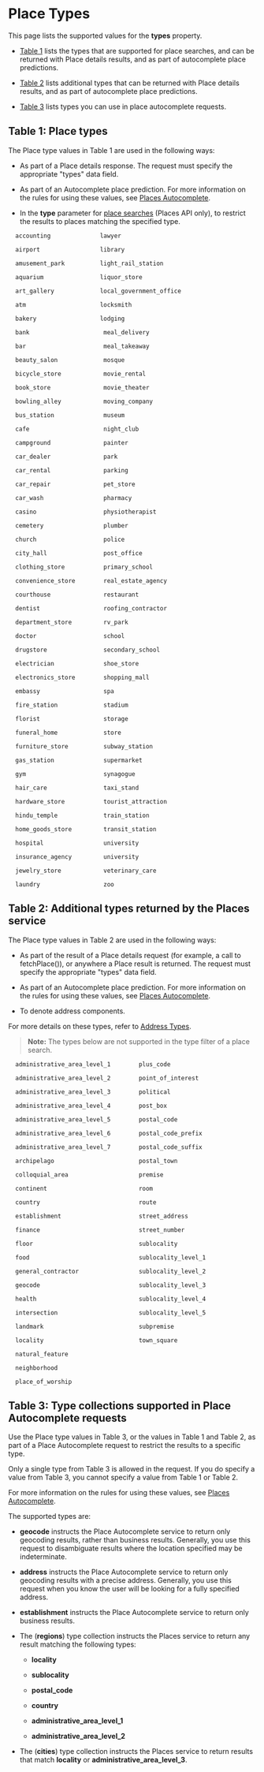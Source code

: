 # Place Types

This page lists the supported values for the **types** property.

* [Table 1](#Table-1-Place-types) lists the types that are supported for place searches, and can be returned with Place details results, and as part of autocomplete place predictions.

* [Table 2](#Table-2-Additional-types-returned-by-the-Places-service) lists additional types that can be returned with Place details results, and as part of autocomplete place predictions.

* [Table 3](#Table-3-Type-collections-supported-in-Place-Autocomplete-requests) lists types you can use in place autocomplete requests.


## Table 1: Place types

The Place type values in Table 1 are used in the following ways:

* As part of a Place details response. The request must specify the appropriate "types" data field.

* As part of an Autocomplete place prediction. For more information on the rules for using these values, see [Places Autocomplete](./placeautocomplete.md).

* In the **type** parameter for [place searches](./textsearch.md) (Places API only), to restrict the results to places matching the specified type.

```code
  accounting              lawyer 

  airport                 library 

  amusement_park          light_rail_station 

  aquarium                liquor_store 

  art_gallery             local_government_office 

  atm                     locksmith 

  bakery                  lodging 

  bank                     meal_delivery 

  bar                      meal_takeaway 

  beauty_salon             mosque 

  bicycle_store            movie_rental 

  book_store               movie_theater 

  bowling_alley            moving_company 

  bus_station              museum 

  cafe                     night_club 

  campground               painter 

  car_dealer               park 

  car_rental               parking 

  car_repair               pet_store 

  car_wash                 pharmacy 

  casino                   physiotherapist 

  cemetery                 plumber 

  church                   police 

  city_hall                post_office 

  clothing_store           primary_school 

  convenience_store        real_estate_agency 

  courthouse               restaurant 

  dentist                  roofing_contractor 

  department_store         rv_park 

  doctor                   school 

  drugstore                secondary_school 

  electrician              shoe_store 

  electronics_store        shopping_mall 

  embassy                  spa 

  fire_station             stadium 

  florist                  storage 

  funeral_home             store 

  furniture_store          subway_station 

  gas_station              supermarket 

  gym                      synagogue 

  hair_care                taxi_stand 

  hardware_store           tourist_attraction 

  hindu_temple             train_station 

  home_goods_store         transit_station 

  hospital                 university 

  insurance_agency         university 

  jewelry_store            veterinary_care 

  laundry                  zoo 
```


## Table 2: Additional types returned by the Places service
The Place type values in Table 2 are used in the following ways:

  * As part of the result of a Place details request (for example, a call to fetchPlace()), or anywhere a Place result is returned. The request must specify the appropriate "types" data field.

  * As part of an Autocomplete place prediction. For more information on the rules for using these values, see [Places Autocomplete](./placeautocomplete.md).

  * To denote address components.

For more details on these types, refer to [Address Types](./geocoding.md#Address-types-and-address-component-types).

> **Note:** The types below are not supported in the type filter of a place search.

```code
  administrative_area_level_1        plus_code 

  administrative_area_level_2        point_of_interest 

  administrative_area_level_3        political 

  administrative_area_level_4        post_box

  administrative_area_level_5        postal_code 

  administrative_area_level_6        postal_code_prefix 

  administrative_area_level_7        postal_code_suffix 

  archipelago                        postal_town

  colloquial_area                    premise

  continent                          room

  country                            route

  establishment                      street_address

  finance                            street_number

  floor                              sublocality

  food                               sublocality_level_1

  general_contractor                 sublocality_level_2

  geocode                            sublocality_level_3

  health                             sublocality_level_4

  intersection                       sublocality_level_5

  landmark                           subpremise

  locality                           town_square

  natural_feature

  neighborhood

  place_of_worship
```


## Table 3: Type collections supported in Place Autocomplete requests
Use the Place type values in Table 3, or the values in Table 1 and Table 2, as part of a Place Autocomplete request to restrict the results to a specific type.

Only a single type from Table 3 is allowed in the request. If you do specify a value from Table 3, you cannot specify a value from Table 1 or Table 2.

For more information on the rules for using these values, see [Places Autocomplete](./placeautocomplete.md).

The supported types are:

  * **geocode** instructs the Place Autocomplete service to return only geocoding results, rather than business results. Generally, you use this request to disambiguate results where the location specified may be indeterminate.

  * **address** instructs the Place Autocomplete service to return only geocoding results with a precise address. Generally, you use this request when you know the user will be looking for a fully specified address.

  * **establishment** instructs the Place Autocomplete service to return only business results.

  * The (**regions**) type collection instructs the Places service to return any result matching the following types:

    * **locality**

    * **sublocality**

    * **postal_code**

    * **country**

    * **administrative_area_level_1**

    * **administrative_area_level_2**

  * The (**cities**) type collection instructs the Places service to return results that match **locality** or **administrative_area_level_3**.
